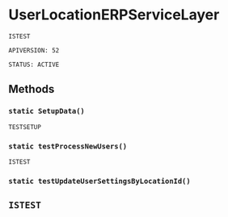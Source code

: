 # UserLocationERPServiceLayer

`ISTEST`

`APIVERSION: 52`

`STATUS: ACTIVE`
## Methods
### `static SetupData()`

`TESTSETUP`
### `static testProcessNewUsers()`

`ISTEST`
### `static testUpdateUserSettingsByLocationId()`

`ISTEST`
---
